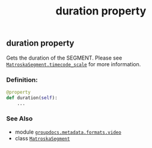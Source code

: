 ﻿---
title: duration property
second_title: GroupDocs.Metadata for Python via .NET API References
description: 
type: docs
url: /python-net/groupdocs.metadata.formats.video/matroskasegment/duration/
is_root: false
weight: 120
---

## duration property


Gets the duration of the SEGMENT.
Please see [`MatroskaSegment.timecode_scale`](/metadata/python-net/groupdocs.metadata.formats.video/matroskasegment#timecode_scale) for more information.
### Definition:
```python
@property
def duration(self):
    ...
```

### See Also
* module [`groupdocs.metadata.formats.video`](../../)
* class [`MatroskaSegment`](/metadata/python-net/groupdocs.metadata.formats.video/matroskasegment)
